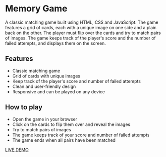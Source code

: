 # Memory Game

A classic matching game built using HTML, CSS and JavaScript. The game features a grid of cards, each with a unique image on one side and a plain back on the other. The player must flip over the cards and try to match pairs of images. The game keeps track of the player's score and the number of failed attempts, and displays them on the screen.

## Features

- Classic matching game
- Grid of cards with unique images
- Keep track of the player's score and number of failed attempts
- Clean and user-friendly design
- Responsive and can be played on any device

## How to play

- Open the game in your browser
- Click on the cards to flip them over and reveal the images
- Try to match pairs of images
- The game keeps track of your score and number of failed attempts
- The game ends when all pairs have been matched


[LIVE DEMO](https://isaaxh.github.io/memory-game)
